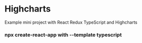 # Highcharts
Example mini project with React Redux TypeScript and Highcharts

### npx create-react-app with --template typescript

